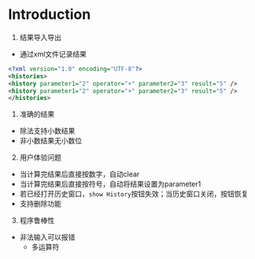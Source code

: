 # Introduction

1. 结果导入导出
  - 通过xml文件记录结果
  ```XML
<?xml version="1.0" encoding="UTF-8"?>
<histories>
  <history parameter1="2" operator="+" parameter2="3" result="5" />
  <history parameter1="2" operator="+" parameter2="3" result="5" />
</histories>
  ```
1.  准确的结果
  - 除法支持小数结果
  - 非小数结果无小数位
2. 用户体验问题
  - 当计算完结果后直接按数字，自动clear
  - 当计算完结果后直接按符号，自动将结果设置为parameter1
  - 若已经打开历史窗口，`show History`按钮失效；当历史窗口关闭，按钮恢复
  - 支持删除功能
3. 程序鲁棒性
  - 非法输入可以报错
    - 多运算符
